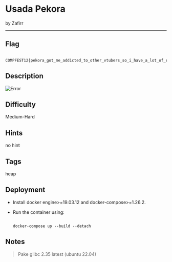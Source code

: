 # Usada Pekora


by Zafirr


---


## Flag


```

COMPFEST12{pekora_got_me_addicted_to_other_vtubers_so_i_have_a_lot_of_respect_for_her}

```


## Description

![Error](https://cdn.discordapp.com/attachments/541207260794191874/1017297573620494366/unknown.png)


## Difficulty

Medium-Hard


## Hints

no hint


## Tags

heap


## Deployment

- Install docker engine>=19.03.12 and docker-compose>=1.26.2.

- Run the container using:

    ```

    docker-compose up --build --detach

    ```


## Notes

> Pake glibc 2.35 latest (ubuntu 22.04)
